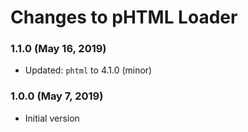 # Changes to pHTML Loader

### 1.1.0 (May 16, 2019)

- Updated: `phtml` to 4.1.0 (minor)

### 1.0.0 (May 7, 2019)

- Initial version
